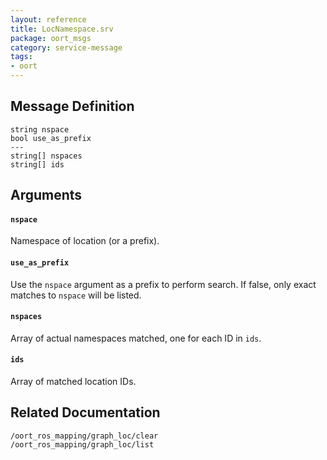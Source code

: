 ```yaml
---
layout: reference
title: LocNamespace.srv
package: oort_msgs
category: service-message
tags: 
- oort
---
```


## Message Definition
```
string nspace
bool use_as_prefix
---
string[] nspaces
string[] ids
```

## Arguments
#### `nspace`
Namespace of location (or a prefix).

#### `use_as_prefix`
Use the `nspace` argument as a prefix to perform search. If false, only exact
matches to `nspace` will be listed.

#### `nspaces`
Array of actual namespaces matched, one for each ID in `ids`.

#### `ids`
Array of matched location IDs.

## Related Documentation
``/oort_ros_mapping/graph_loc/clear``  
``/oort_ros_mapping/graph_loc/list``  

